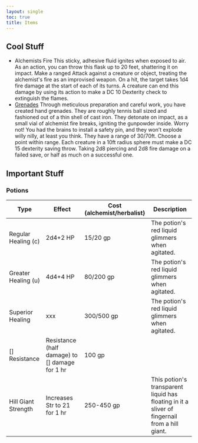 ```yaml
---
layout: single
toc: true
title: Items
---
```


## Cool Stuff

- Alchemists Fire
This sticky, adhesive fluid ignites when exposed to air. As an action, you can throw this flask up to 20 feet, shattering it on impact. Make a ranged Attack against a creature or object, treating the alchemist's fire as an improvised weapon. On a hit, the target takes 1d4 fire damage at the start of each of its turns. A creature can end this damage by using its action to make a DC 10 Dexterity check to extinguish the flames.
- [Grenades](https://homebrewery.naturalcrit.com/share/1Lb_PMFBNfk9gcj-JkzzGdZFWENkYe8yqLJ0pmtrNckTY)
Through meticulous preparation and careful work, you have created hand grenades. They are roughly tennis ball sized and fashioned out of a thin shell of cast iron. They detonate on impact, as a small vial of alchemist fire breaks, igniting the gunpowder inside. Worry not! You had the brains to install a safety pin, and they won’t explode willy nilly, at least you think. They have a range of 30/70ft. Choose a point within range. Each creature in a 10ft radius sphere must make a DC 15 dexterity saving throw. Taking 2d8 piercing and 2d8 fire damage on a failed save, or half as much on a successful one.


## Important Stuff

### Potions

| Type | Effect | Cost (alchemist/herbalist) | Description |
| ---- | ------ | -------------------------- | ----------- |
| Regular Healing (c) | 2d4+2 HP | 15/20 gp | The potion's red liquid glimmers when agitated. |
| Greater Healing (u) | 4d4+4 HP | 80/200 gp | The potion's red liquid glimmers when agitated. |
| Superior Healing | xxx | 300/500 gp | The potion's red liquid glimmers when agitated. |
| \[\] Resistance | Resistance (half damage) to \[\] damage for 1 hr | 100 gp | |
| Hill Giant Strength | Increases Str to 21 for 1 hr | 250-450 gp | This potion's transparent liquid has floating in it a sliver of fingernail from a hill giant. |